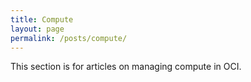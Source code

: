 ```yaml
---
title: Compute
layout: page
permalink: /posts/compute/
---
```


This section is for articles on managing compute in OCI. 